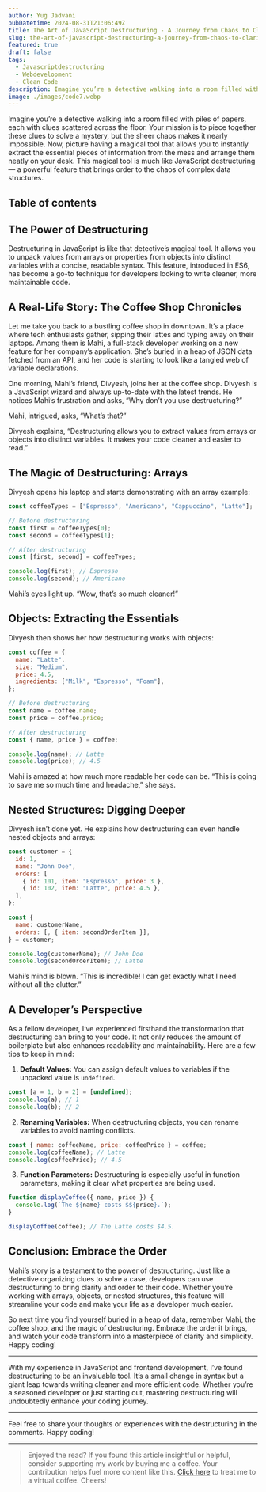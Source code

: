 ```yaml
---
author: Yug Jadvani
pubDatetime: 2024-08-31T21:06:49Z
title: The Art of JavaScript Destructuring - A Journey from Chaos to Clarity
slug: the-art-of-javascript-destructuring-a-journey-from-chaos-to-clarity
featured: true
draft: false
tags:
  - Javascriptdestructuring
  - Webdevelopment
  - Clean Code
description: Imagine you’re a detective walking into a room filled with piles of papers, each with clues scattered across the floor.
image: ./images/code7.webp
---
```


Imagine you’re a detective walking into a room filled with piles of papers, each with clues scattered across the floor. Your mission is to piece together these clues to solve a mystery, but the sheer chaos makes it nearly impossible. Now, picture having a magical tool that allows you to instantly extract the essential pieces of information from the mess and arrange them neatly on your desk. This magical tool is much like JavaScript destructuring — a powerful feature that brings order to the chaos of complex data structures.

## Table of contents

## The Power of Destructuring

Destructuring in JavaScript is like that detective’s magical tool. It allows you to unpack values from arrays or properties from objects into distinct variables with a concise, readable syntax. This feature, introduced in ES6, has become a go-to technique for developers looking to write cleaner, more maintainable code.

## A Real-Life Story: The Coffee Shop Chronicles

Let me take you back to a bustling coffee shop in downtown. It’s a place where tech enthusiasts gather, sipping their lattes and typing away on their laptops. Among them is Mahi, a full-stack developer working on a new feature for her company’s application. She’s buried in a heap of JSON data fetched from an API, and her code is starting to look like a tangled web of variable declarations.

One morning, Mahi’s friend, Divyesh, joins her at the coffee shop. Divyesh is a JavaScript wizard and always up-to-date with the latest trends. He notices Mahi’s frustration and asks, “Why don’t you use destructuring?”

Mahi, intrigued, asks, “What’s that?”

Divyesh explains, “Destructuring allows you to extract values from arrays or objects into distinct variables. It makes your code cleaner and easier to read.”

## The Magic of Destructuring: Arrays

Divyesh opens his laptop and starts demonstrating with an array example:

```javascript
const coffeeTypes = ["Espresso", "Americano", "Cappuccino", "Latte"];

// Before destructuring
const first = coffeeTypes[0];
const second = coffeeTypes[1];

// After destructuring
const [first, second] = coffeeTypes;

console.log(first); // Espresso
console.log(second); // Americano
```

Mahi’s eyes light up. “Wow, that’s so much cleaner!”

## Objects: Extracting the Essentials

Divyesh then shows her how destructuring works with objects:

```javascript
const coffee = {
  name: "Latte",
  size: "Medium",
  price: 4.5,
  ingredients: ["Milk", "Espresso", "Foam"],
};

// Before destructuring
const name = coffee.name;
const price = coffee.price;

// After destructuring
const { name, price } = coffee;

console.log(name); // Latte
console.log(price); // 4.5
```

Mahi is amazed at how much more readable her code can be. “This is going to save me so much time and headache,” she says.

## Nested Structures: Digging Deeper

Divyesh isn’t done yet. He explains how destructuring can even handle nested objects and arrays:

```javascript
const customer = {
  id: 1,
  name: "John Doe",
  orders: [
    { id: 101, item: "Espresso", price: 3 },
    { id: 102, item: "Latte", price: 4.5 },
  ],
};

const {
  name: customerName,
  orders: [, { item: secondOrderItem }],
} = customer;

console.log(customerName); // John Doe
console.log(secondOrderItem); // Latte
```

Mahi’s mind is blown. “This is incredible! I can get exactly what I need without all the clutter.”

## A Developer’s Perspective

As a fellow developer, I’ve experienced firsthand the transformation that destructuring can bring to your code. It not only reduces the amount of boilerplate but also enhances readability and maintainability. Here are a few tips to keep in mind:

1. **Default Values:** You can assign default values to variables if the unpacked value is `undefined`.

```javascript
const [a = 1, b = 2] = [undefined];
console.log(a); // 1
console.log(b); // 2
```

2. **Renaming Variables:** When destructuring objects, you can rename variables to avoid naming conflicts.

```javascript
const { name: coffeeName, price: coffeePrice } = coffee;
console.log(coffeeName); // Latte
console.log(coffeePrice); // 4.5
```

3. **Function Parameters:** Destructuring is especially useful in function parameters, making it clear what properties are being used.

```javascript
function displayCoffee({ name, price }) {
  console.log(`The ${name} costs $${price}.`);
}

displayCoffee(coffee); // The Latte costs $4.5.
```

## Conclusion: Embrace the Order

Mahi’s story is a testament to the power of destructuring. Just like a detective organizing clues to solve a case, developers can use destructuring to bring clarity and order to their code. Whether you’re working with arrays, objects, or nested structures, this feature will streamline your code and make your life as a developer much easier.

So next time you find yourself buried in a heap of data, remember Mahi, the coffee shop, and the magic of destructuring. Embrace the order it brings, and watch your code transform into a masterpiece of clarity and simplicity. Happy coding!

---

With my experience in JavaScript and frontend development, I’ve found destructuring to be an invaluable tool. It’s a small change in syntax but a giant leap towards writing cleaner and more efficient code. Whether you’re a seasoned developer or just starting out, mastering destructuring will undoubtedly enhance your coding journey.

---

Feel free to share your thoughts or experiences with the destructuring in the comments. Happy coding!

---

> Enjoyed the read? If you found this article insightful or helpful, consider supporting my work by buying me a coffee. Your contribution helps fuel more content like this. [Click here](https://buymeacoffee.com/yugjadvani9) to treat me to a virtual coffee. Cheers!
